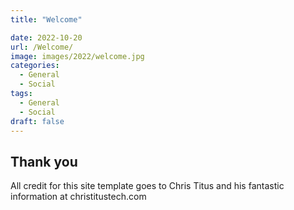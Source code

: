```yaml
---
title: "Welcome"

date: 2022-10-20
url: /Welcome/
image: images/2022/welcome.jpg
categories:
  - General
  - Social
tags:
  - General
  - Social
draft: false
---
```

<!--more-->

## Thank you

All credit for this site template goes to Chris Titus and his fantastic information at christitustech.com
